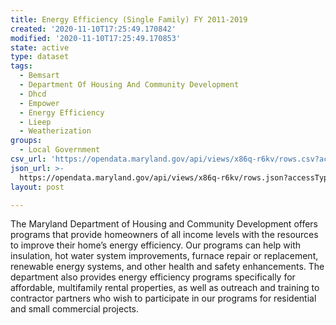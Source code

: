 ```yaml
---
title: Energy Efficiency (Single Family) FY 2011-2019
created: '2020-11-10T17:25:49.170842'
modified: '2020-11-10T17:25:49.170853'
state: active
type: dataset
tags:
  - Bemsart
  - Department Of Housing And Community Development
  - Dhcd
  - Empower
  - Energy Efficiency
  - Lieep
  - Weatherization
groups:
  - Local Government
csv_url: 'https://opendata.maryland.gov/api/views/x86q-r6kv/rows.csv?accessType=DOWNLOAD'
json_url: >-
  https://opendata.maryland.gov/api/views/x86q-r6kv/rows.json?accessType=DOWNLOAD
layout: post

---
```

The Maryland Department of Housing and Community Development offers programs that provide homeowners of all income levels with the resources to improve their home’s energy efficiency. Our programs can help with insulation, hot water system improvements, furnace repair or replacement, renewable energy systems, and other health and safety enhancements. The department also provides energy efficiency programs specifically for affordable, multifamily rental properties, as well as outreach and training to contractor partners who wish to participate in our programs for residential and small commercial projects. ​​​​
